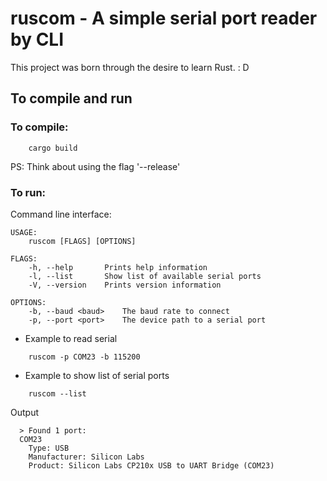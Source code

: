 # ruscom - A simple serial port reader by CLI

This project was born through the desire to learn Rust. : D


## To compile and run

### To compile:
```
    cargo build
```

PS: Think about using the flag '--release'

### To run:

Command line interface:
```
USAGE:
    ruscom [FLAGS] [OPTIONS]

FLAGS:
    -h, --help       Prints help information
    -l, --list       Show list of available serial ports
    -V, --version    Prints version information

OPTIONS:
    -b, --baud <baud>    The baud rate to connect
    -p, --port <port>    The device path to a serial port
```

* Example to read serial
```
    ruscom -p COM23 -b 115200 
```

* Example to show list of serial ports
```
    ruscom --list
```
Output
```
  > Found 1 port:
  COM23
    Type: USB
    Manufacturer: Silicon Labs
    Product: Silicon Labs CP210x USB to UART Bridge (COM23)
```